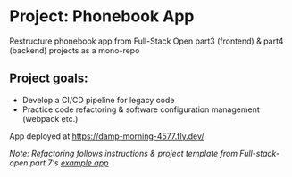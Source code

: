 # Project: Phonebook App
Restructure phonebook app from Full-Stack Open part3 (frontend) & part4 (backend) projects as a mono-repo

## Project goals:
- Develop a CI/CD pipeline for legacy code
- Practice code refactoring & software configuration management (webpack etc.)

App deployed at https://damp-morning-4577.fly.dev/

*Note: Refactoring follows instructions & project template from Full-stack-open part 7's [example app](https://github.com/fullstack-hy2020/create-app)*
